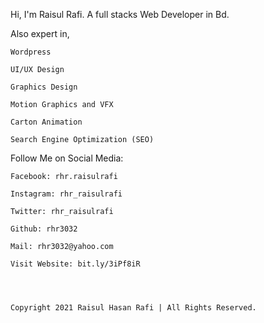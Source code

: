 Hi, I'm Raisul Rafi. A full stacks Web Developer in Bd.

Also expert in,

    Wordpress
	
	UI/UX Design
	
	Graphics Design
	
	Motion Graphics and VFX
	
	Carton Animation
	
	Search Engine Optimization (SEO) 





Follow Me on Social Media:

	Facebook: rhr.raisulrafi
	
	Instagram: rhr_raisulrafi
	
	Twitter: rhr_raisulrafi
	
	Github: rhr3032
	
	Mail: rhr3032@yahoo.com
	
	Visit Website: bit.ly/3iPf8iR




	Copyright 2021 Raisul Hasan Rafi | All Rights Reserved.


